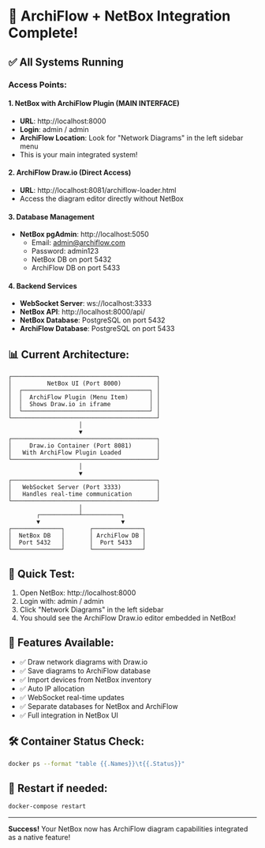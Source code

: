 # 🎉 ArchiFlow + NetBox Integration Complete!

## ✅ All Systems Running

### Access Points:

#### 1. **NetBox with ArchiFlow Plugin** (MAIN INTERFACE)
- **URL**: http://localhost:8000
- **Login**: admin / admin
- **ArchiFlow Location**: Look for "Network Diagrams" in the left sidebar menu
- This is your main integrated system!

#### 2. **ArchiFlow Draw.io (Direct Access)**
- **URL**: http://localhost:8081/archiflow-loader.html
- Access the diagram editor directly without NetBox

#### 3. **Database Management**
- **NetBox pgAdmin**: http://localhost:5050
  - Email: admin@archiflow.com
  - Password: admin123
  - NetBox DB on port 5432
  - ArchiFlow DB on port 5433

#### 4. **Backend Services**
- **WebSocket Server**: ws://localhost:3333
- **NetBox API**: http://localhost:8000/api/
- **NetBox Database**: PostgreSQL on port 5432
- **ArchiFlow Database**: PostgreSQL on port 5433

## 📊 Current Architecture:

```
┌─────────────────────────────────────────┐
│          NetBox UI (Port 8000)          │
│  ┌────────────────────────────────────┐ │
│  │  ArchiFlow Plugin (Menu Item)      │ │
│  │  Shows Draw.io in iframe           │ │
│  └────────────────────────────────────┘ │
└─────────────────────────────────────────┘
                    │
                    ▼
┌─────────────────────────────────────────┐
│     Draw.io Container (Port 8081)       │
│   With ArchiFlow Plugin Loaded          │
└─────────────────────────────────────────┘
                    │
                    ▼
┌─────────────────────────────────────────┐
│   WebSocket Server (Port 3333)          │
│   Handles real-time communication       │
└─────────────────────────────────────────┘
                    │
        ┌───────────┴───────────┐
        ▼                       ▼
┌──────────────┐       ┌──────────────┐
│  NetBox DB   │       │ ArchiFlow DB │
│  Port 5432   │       │  Port 5433   │
└──────────────┘       └──────────────┘
```

## 🚀 Quick Test:

1. Open NetBox: http://localhost:8000
2. Login with: admin / admin
3. Click "Network Diagrams" in the left sidebar
4. You should see the ArchiFlow Draw.io editor embedded in NetBox!

## 📝 Features Available:

- ✅ Draw network diagrams with Draw.io
- ✅ Save diagrams to ArchiFlow database
- ✅ Import devices from NetBox inventory
- ✅ Auto IP allocation
- ✅ WebSocket real-time updates
- ✅ Separate databases for NetBox and ArchiFlow
- ✅ Full integration in NetBox UI

## 🛠️ Container Status Check:
```bash
docker ps --format "table {{.Names}}\t{{.Status}}"
```

## 🔄 Restart if needed:
```bash
docker-compose restart
```

---
**Success!** Your NetBox now has ArchiFlow diagram capabilities integrated as a native feature!